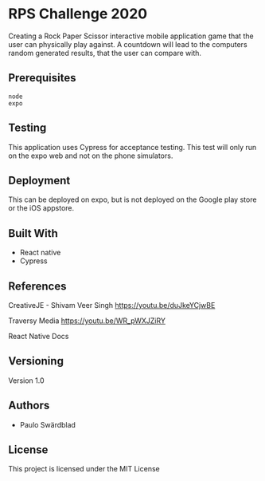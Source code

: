 # RPS Challenge 2020

Creating a Rock Paper Scissor interactive mobile application game that the user can physically play against. A countdown will lead to the computers random generated results, that the user can compare with.

## Prerequisites

	node
	expo
	
## Testing

This application uses Cypress for acceptance testing.
This test will only run on the expo web and not on the phone simulators.

## Deployment

This can be deployed on expo, but is not deployed on the Google play store or the iOS appstore.

## Built With

- React native
- Cypress

## References

CreativeJE - Shivam Veer Singh
https://youtu.be/duJkeYCjwBE

Traversy Media
https://youtu.be/WR_pWXJZiRY

React Native Docs

## Versioning

Version 1.0

## Authors

- Paulo Swärdblad

## License

This project is licensed under the MIT License